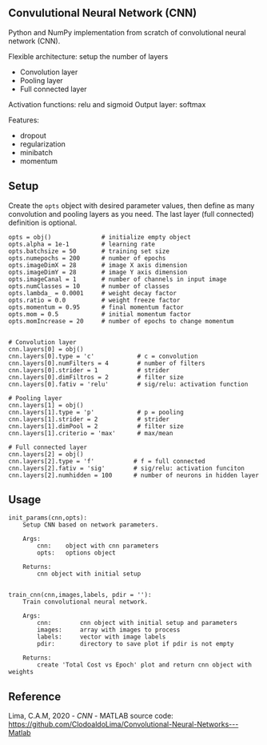 ## Convulutional Neural Network (CNN)

Python and NumPy implementation from scratch of convolutional neural network (CNN).

Flexible architecture: setup the number of layers
- Convolution layer
- Pooling layer
- Full connected layer

Activation functions: relu and sigmoid
Output layer: softmax

Features:
- dropout
- regularization
- minibatch
- momentum

## Setup

Create the `opts` object with desired parameter values, then define as many convolution and pooling layers as you need. The last layer (full connected) definition is optional.

    opts = obj()              # initialize empty object
    opts.alpha = 1e-1         # learning rate
    opts.batchsize = 50       # training set size
    opts.numepochs = 200      # number of epochs
    opts.imageDimX = 28       # image X axis dimension
    opts.imageDimY = 28       # image Y axis dimension
    opts.imageCanal = 1       # number of channels in input image
    opts.numClasses = 10      # number of classes
    opts.lambda_ = 0.0001     # weight decay factor
    opts.ratio = 0.0          # weight freeze factor
    opts.momentum = 0.95      # final momentum factor
    opts.mom = 0.5            # initial momentum factor
    opts.momIncrease = 20     # number of epochs to change momentum


    # Convolution layer
    cnn.layers[0] = obj()
    cnn.layers[0].type = 'c'            # c = convolution
    cnn.layers[0].numFilters = 4        # number of filters
    cnn.layers[0].strider = 1           # strider
    cnn.layers[0].dimFiltros = 2        # filter size
    cnn.layers[0].fativ = 'relu'        # sig/relu: activation function
    
    # Pooling layer
    cnn.layers[1] = obj()
    cnn.layers[1].type = 'p'            # p = pooling
    cnn.layers[1].strider = 2           # strider
    cnn.layers[1].dimPool = 2           # filter size
    cnn.layers[1].criterio = 'max'      # max/mean

    # Full connected layer
    cnn.layers[2] = obj()              
    cnn.layers[2].type = 'f'           # f = full connected
    cnn.layers[2].fativ = 'sig'        # sig/relu: activation funciton
    cnn.layers[2].numhidden = 100      # number of neurons in hidden layer


## Usage

```
init_params(cnn,opts):
    Setup CNN based on network parameters.
    
    Args:
        cnn:    object with cnn parameters
        opts:   options object

    Returns:
        cnn object with initial setup


train_cnn(cnn,images,labels, pdir = ''):
    Train convolutional neural network.
    
    Args:
        cnn:        cnn object with initial setup and parameters
        images:     array with images to process
        labels:     vector with image labels
        pdir:       directory to save plot if pdir is not empty

    Returns:
        create 'Total Cost vs Epoch' plot and return cnn object with weights

```

## Reference

Lima, C.A.M, 2020 - *CNN* - MATLAB source code: https://github.com/ClodoaldoLima/Convolutional-Neural-Networks---Matlab


